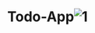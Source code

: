 # Todo-App![1](https://github.com/abouzarijaz89/Todo-App/assets/126200219/30b2312e-e996-4a58-94ce-46a1f45549b8)

